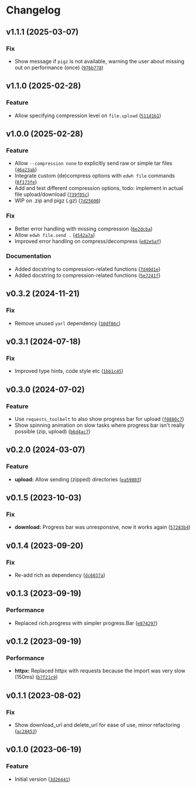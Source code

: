 # Changelog

<!--next-version-placeholder-->

## v1.1.1 (2025-03-07)

### Fix

* Show message if `pigz` is not available, warning the user about missing out on performance (once) ([`976b778`](https://github.com/educationwarehouse/edwh-files-plugin/commit/976b778abfeb79a13b7e9a0b6886b1c1a6dba4ce))

## v1.1.0 (2025-02-28)

### Feature

* Allow specifying compression level on `file.upload` ([`511d1b1`](https://github.com/educationwarehouse/edwh-files-plugin/commit/511d1b19a3a5bcdbeececd3d97751c1376ec0bd0))

## v1.0.0 (2025-02-28)

### Feature

* Allow `--compression none` to explicitly send raw or simple tar files ([`46a23ab`](https://github.com/educationwarehouse/edwh-files-plugin/commit/46a23abe703b715ff80684daa58e984c443267f2))
* Integrate custom (de)compress options with `edwh file` commands ([`8f173fe`](https://github.com/educationwarehouse/edwh-files-plugin/commit/8f173fec844401cc7b8b5bb8daea0f62034dbe1e))
* Add and test different compression options, todo: implement in actual file upload/download ([`739f05c`](https://github.com/educationwarehouse/edwh-files-plugin/commit/739f05c80ac98631297e39f2b5afc9c3829907f0))
* WIP on .zip and pigz (.gz) ([`7d25600`](https://github.com/educationwarehouse/edwh-files-plugin/commit/7d25600d974b1f44451992795727458e71a3d2ac))

### Fix

* Better error handling with missing compression ([`6e2dcba`](https://github.com/educationwarehouse/edwh-files-plugin/commit/6e2dcba34b8e9d204be9d8b80581c52d5b486b32))
* Allow `edwh file.send .` ([`4542a7a`](https://github.com/educationwarehouse/edwh-files-plugin/commit/4542a7af04c06dca560cf8972616e74dde77aa8d))
* Improved error handling on compress/decompress ([`e02e5af`](https://github.com/educationwarehouse/edwh-files-plugin/commit/e02e5af58a5d1ae6c2c5a13eee555d1d8de44d20))

### Documentation

* Added docstring to compression-related functions ([`7d40d1e`](https://github.com/educationwarehouse/edwh-files-plugin/commit/7d40d1e991d38dbeba0ed78115c1701efbb7659f))
* Added docstring to compression-related functions ([`5e7241f`](https://github.com/educationwarehouse/edwh-files-plugin/commit/5e7241faa86d0405025900f72ac1e470f63639c3))

## v0.3.2 (2024-11-21)

### Fix

* Remove unused `yarl` dependency ([`10df86c`](https://github.com/educationwarehouse/edwh-files-plugin/commit/10df86c9a59d91dab00132745261a49d91665f9c))

## v0.3.1 (2024-07-18)

### Fix

* Improved type hints, code style etc ([`1bb1c45`](https://github.com/educationwarehouse/edwh-files-plugin/commit/1bb1c451d8e8ad1fe5b918adbbe022939580d878))

## v0.3.0 (2024-07-02)

### Feature

* Use `requests_toolbelt` to also show progress bar for upload ([`f0880c7`](https://github.com/educationwarehouse/edwh-files-plugin/commit/f0880c75a166594dbd75c97b359661e403053ed3))
* Show spinning animation on slow tasks where progress bar isn't really possible (zip, upload) ([`b6d4ac7`](https://github.com/educationwarehouse/edwh-files-plugin/commit/b6d4ac7607c75bba5e32c2d9f28cfe70bbef51c3))

## v0.2.0 (2024-03-07)

### Feature

* **upload:** Allow sending (zipped) directories ([`ea59803`](https://github.com/educationwarehouse/edwh-files-plugin/commit/ea59803fc417b965d19fa6acb5cba81eec9d3916))

## v0.1.5 (2023-10-03)
### Fix
* **download:** Progress bar was unresponsive, now it works again ([`57283b4`](https://github.com/educationwarehouse/edwh-files-plugin/commit/57283b491f89dcd97956ac5d29cbb0074776e961))

## v0.1.4 (2023-09-20)
### Fix
* Re-add rich as dependency ([`dc6037a`](https://github.com/educationwarehouse/edwh-files-plugin/commit/dc6037ac03f6c897763ccf3d90ec6ecef9b5f525))

## v0.1.3 (2023-09-19)
### Performance
* Replaced rich.progress with simpler progress.Bar ([`e874297`](https://github.com/educationwarehouse/edwh-files-plugin/commit/e8742972bd6dfd3476b23a3fe14aa43fa1bda4f8))

## v0.1.2 (2023-09-19)
### Performance
* **httpx:** Replaced httpx with requests because the import was very slow (150ms) ([`b7f21c9`](https://github.com/educationwarehouse/edwh-files-plugin/commit/b7f21c968e3aa52989a88888dbfabded88a89e7d))

## v0.1.1 (2023-08-02)
### Fix
* Show download_url and delete_url for ease of use, minor refactoring ([`ac28453`](https://github.com/educationwarehouse/edwh-files-plugin/commit/ac28453bebc6769185af6517424f4d58ace566a8))

## v0.1.0 (2023-06-19)
### Feature
* Initial version ([`3d26441`](https://github.com/educationwarehouse/edwh-files-plugin/commit/3d26441ebe3ee538a02731aff8eb1df8fef9a50e))